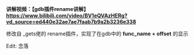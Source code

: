 **讲解视频：【gdb插件rename讲解】https://www.bilibili.com/video/BV1eQVAzHERg?vd_source=ed440e32ae7ae7faab7b9a2b3236e338**

修改自 _gets佬的 rename插件，实现了在gdb中的 **func_name + offset** 的显示

Edit: 念落